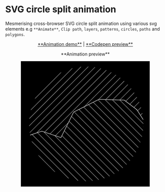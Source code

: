 # SVG circle split animation
Mesmerising cross-browser SVG circle split animation using various svg elements e.g `**Animate**`, `Clip path`, `layers`, `patterns`, `circles`, `paths` and `polygons`.

<p align="center">
<a href="https://edindelan.github.io/svg-circle-split-animation/" target="_blank">**Animation demo**</a>
<span>|</span>
<a href="https://codepen.io/DELAN/full/LMzJrV" target="_blank">**Codepen preview**</a>
</p>
<p align="center">**Animation preview**</p>
<p align="center">
    <img src="https://raw.githubusercontent.com/edindelan/svg-circle-split-animation/master/assets/img/svg-circle-split-animation.gif" alt="SVG circle animation"/>
</p>